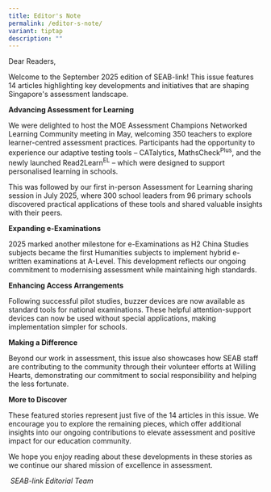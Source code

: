 ```yaml
---
title: Editor's Note
permalink: /editor-s-note/
variant: tiptap
description: ""
---
```

<p>Dear Readers,&nbsp;</p>
<p>Welcome to the September 2025 edition of SEAB-link! This issue features
14 articles highlighting key developments and initiatives that are shaping
Singapore's assessment landscape.&nbsp;</p>
<p><strong>Advancing Assessment for Learning&nbsp;</strong>&nbsp;</p>
<p>We were delighted to host the MOE Assessment Champions Networked Learning
Community meeting in May, welcoming 350 teachers to explore learner-centred
assessment practices. Participants had the opportunity to experience our
adaptive testing tools – CATalytics, MathsCheck<sup>Plus</sup>, and the
newly launched Read2Learn<sup>EL</sup> – which were designed to support
personalised learning in schools.&nbsp;</p>
<p>This was followed by our first in-person Assessment for Learning sharing
session in July 2025, where 300 school leaders from 96 primary schools
discovered practical applications of these tools and shared valuable insights
with their peers.&nbsp;</p>
<p><strong>Expanding e-Examinations</strong>&nbsp;</p>
<p>2025 marked another milestone for e-Examinations as H2 China Studies subjects
became the first Humanities subjects to implement hybrid e-written examinations
at A-Level. This development reflects our ongoing commitment to modernising
assessment while maintaining high standards.&nbsp;</p>
<p><strong>Enhancing Access Arrangements</strong>&nbsp;</p>
<p>Following successful pilot studies, buzzer devices are now available as
standard tools for national examinations. These helpful attention-support
devices can now be used without special applications, making implementation
simpler for schools.&nbsp;</p>
<p><strong>Making a Difference</strong>&nbsp;</p>
<p>Beyond our work in assessment, this issue also showcases how SEAB staff
are contributing to the community through their volunteer efforts at Willing
Hearts, demonstrating our commitment to social responsibility and helping
the less fortunate.&nbsp;</p>
<p><strong>More to Discover</strong>&nbsp;</p>
<p>These featured stories represent just five of the 14 articles in this
issue. We encourage you to explore the remaining pieces, which offer additional
insights into our ongoing contributions to elevate assessment and positive
impact for our education community.&nbsp;</p>
<p>We hope you enjoy reading about these developments in these stories as
we continue our shared mission of excellence in assessment.&nbsp;</p>
<p>&nbsp;<em>SEAB-link Editorial Team</em>&nbsp;</p>